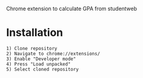 Chrome extension to calculate GPA from studentweb

# Installation
```
1) Clone repository
2) Navigate to chrome://extensions/
3) Enable "Developer mode"
4) Press "Load unpacked"
5) Select cloned repository
``` 
